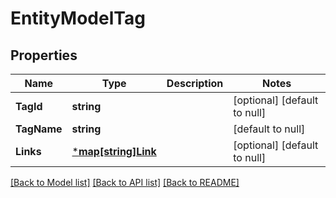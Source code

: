 # EntityModelTag

## Properties
Name | Type | Description | Notes
------------ | ------------- | ------------- | -------------
**TagId** | **string** |  | [optional] [default to null]
**TagName** | **string** |  | [default to null]
**Links** | [***map[string]Link**](map.md) |  | [optional] [default to null]

[[Back to Model list]](../README.md#documentation-for-models) [[Back to API list]](../README.md#documentation-for-api-endpoints) [[Back to README]](../README.md)

